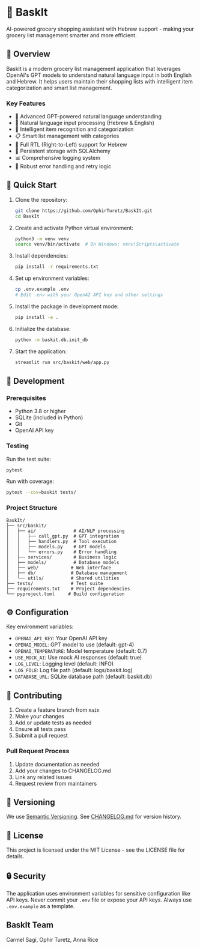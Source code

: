 # 🛒 BaskIt

AI-powered grocery shopping assistant with Hebrew support - making your grocery list management smarter and more efficient.

## 🌟 Overview

BaskIt is a modern grocery list management application that leverages OpenAI's GPT models to understand natural language input in both English and Hebrew. It helps users maintain their shopping lists with intelligent item categorization and smart list management.

### Key Features

- 🤖 Advanced GPT-powered natural language understanding
- 📝 Natural language input processing (Hebrew & English)
- 🧠 Intelligent item recognition and categorization
- 📋 Smart list management with categories
- 🔄 Full RTL (Right-to-Left) support for Hebrew
- 💾 Persistent storage with SQLAlchemy
- 📊 Comprehensive logging system
- 🔁 Robust error handling and retry logic

## 🚀 Quick Start

1. Clone the repository:
   ```bash
   git clone https://github.com/OphirTuretz/BaskIt.git
   cd BaskIt
   ```

2. Create and activate Python virtual environment:
   ```bash
   python3 -m venv venv
   source venv/bin/activate  # On Windows: venv\Scripts\activate
   ```

3. Install dependencies:
   ```bash
   pip install -r requirements.txt
   ```

4. Set up environment variables:
   ```bash
   cp .env.example .env
   # Edit .env with your OpenAI API key and other settings
   ```

5. Install the package in development mode:
   ```bash
   pip install -e .
   ```

6. Initialize the database:
   ```bash
   python -m baskit.db.init_db
   ```

7. Start the application:
   ```bash
   streamlit run src/baskit/web/app.py
   ```

## 🧪 Development

### Prerequisites

- Python 3.8 or higher
- SQLite (included in Python)
- Git
- OpenAI API key

### Testing

Run the test suite:
```bash
pytest
```

Run with coverage:
```bash
pytest --cov=baskit tests/
```

### Project Structure

```
BaskIt/
├── src/baskit/
│   ├── ai/              # AI/NLP processing
│   │   ├── call_gpt.py  # GPT integration
│   │   ├── handlers.py  # Tool execution
│   │   ├── models.py    # GPT models
│   │   └── errors.py    # Error handling
│   ├── services/        # Business logic
│   ├── models/          # Database models
│   ├── web/            # Web interface
│   ├── db/             # Database management
│   └── utils/          # Shared utilities
├── tests/              # Test suite
├── requirements.txt    # Project dependencies
└── pyproject.toml     # Build configuration
```

## ⚙️ Configuration

Key environment variables:
- `OPENAI_API_KEY`: Your OpenAI API key
- `OPENAI_MODEL`: GPT model to use (default: gpt-4)
- `OPENAI_TEMPERATURE`: Model temperature (default: 0.7)
- `USE_MOCK_AI`: Use mock AI responses (default: true)
- `LOG_LEVEL`: Logging level (default: INFO)
- `LOG_FILE`: Log file path (default: logs/baskit.log)
- `DATABASE_URL`: SQLite database path (default: baskit.db)

## 🤝 Contributing

1. Create a feature branch from `main`
2. Make your changes
3. Add or update tests as needed
4. Ensure all tests pass
5. Submit a pull request

### Pull Request Process

1. Update documentation as needed
2. Add your changes to CHANGELOG.md
3. Link any related issues
4. Request review from maintainers

## 📝 Versioning

We use [Semantic Versioning](https://semver.org/). See [CHANGELOG.md](CHANGELOG.md) for version history.

## 📜 License

This project is licensed under the MIT License - see the LICENSE file for details.

## 🔒 Security

The application uses environment variables for sensitive configuration like API keys. Never commit your `.env` file or expose your API keys. Always use `.env.example` as a template.

## BaskIt Team

Carmel Sagi, Ophir Turetz, Anna Rice
